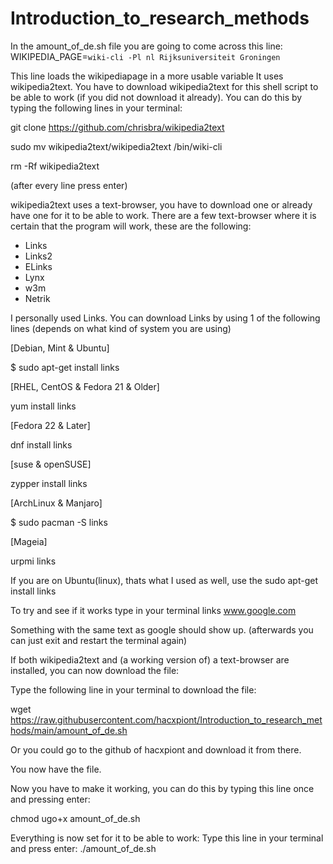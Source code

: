 # Introduction_to_research_methods

In the amount_of_de.sh file you are going to come across this line:
WIKIPEDIA_PAGE=`wiki-cli -Pl nl Rijksuniversiteit Groningen`

This line loads the wikipediapage in a more usable variable
It uses wikipedia2text.
You have to download wikipedia2text for this shell script to be able to work (if you did not download it already).
You can do this by typing the following lines in your terminal:

git clone https://github.com/chrisbra/wikipedia2text 

sudo mv wikipedia2text/wikipedia2text /bin/wiki-cli

rm -Rf wikipedia2text

(after every line press enter)

wikipedia2text uses a text-browser, you have to download one or already have one for it to be able to work.
There are a few text-browser where it is certain that the program will work, these are the following:
- Links
- Links2
- ELinks
- Lynx
- w3m
- Netrik

I personally used Links.
You can download Links by using 1 of the following lines (depends on what kind of system you are using)

[Debian, Mint & Ubuntu]

$ sudo apt-get install links

[RHEL, CentOS & Fedora 21 & Older]

yum install links

[Fedora 22 & Later]

dnf install links

[suse & openSUSE]

zypper install links

[ArchLinux & Manjaro]

$ sudo pacman -S links

[Mageia]

urpmi links

If you are on Ubuntu(linux), thats what I used as well, use the sudo apt-get install links

To try and see if it works type in your terminal
links www.google.com

Something with the same text as google should show up. (afterwards you can just exit and restart the terminal again)

If both wikipedia2text and (a working version of) a text-browser are installed, you can now download the file:

Type the following line in your terminal to download the file:

wget https://raw.githubusercontent.com/hacxpiont/Introduction_to_research_methods/main/amount_of_de.sh

Or you could go to the github of hacxpiont and download it from there.

You now have the file.

Now you have to make it working, you can do this by typing this line once and pressing enter:

chmod ugo+x amount_of_de.sh

Everything is now set for it to be able to work:
Type this line in your terminal and press enter:
./amount_of_de.sh




